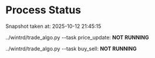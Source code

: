 # Process Status

Snapshot taken at: 2025-10-12 21:45:15

../wintrd/trade_algo.py --task price_update: **NOT RUNNING**

../wintrd/trade_algo.py --task buy_sell: **NOT RUNNING**


